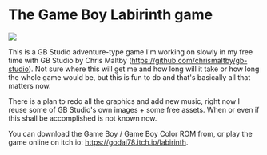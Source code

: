 # The Game Boy Labirinth game

![](https://user-images.githubusercontent.com/68123541/147419189-e96cecd0-27af-4b23-bc00-9e09ee5fe2d0.png)

This is a GB Studio adventure-type game I'm working on slowly in my free time with GB Studio by Chris Maltby (https://github.com/chrismaltby/gb-studio). Not sure where this will get me and how long will it take or how long the whole game would be, but this is fun to do and that's basically all that matters now.

There is a plan to redo all the graphics and add new music, right now I reuse some of GB Studio's own images + some free assets. When or even if this shall be accomplished is not known now.

You can download the Game Boy / Game Boy Color ROM from, or play the game online on itch.io: https://godai78.itch.io/labirinth.
